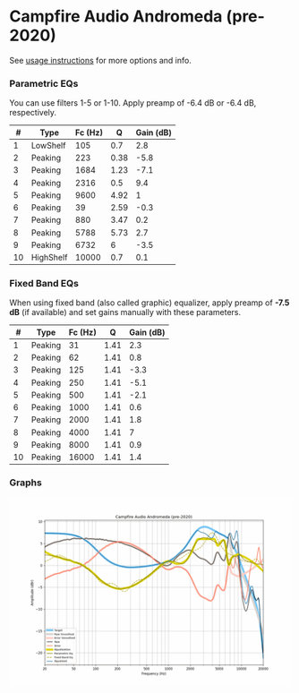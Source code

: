 # Campfire Audio Andromeda (pre-2020)
See [usage instructions](https://github.com/jaakkopasanen/AutoEq#usage) for more options and info.

### Parametric EQs
You can use filters 1-5 or 1-10. Apply preamp of -6.4 dB or -6.4 dB, respectively.

|   # | Type      |   Fc (Hz) |    Q |   Gain (dB) |
|-----|-----------|-----------|------|-------------|
|   1 | LowShelf  |       105 | 0.7  |         2.8 |
|   2 | Peaking   |       223 | 0.38 |        -5.8 |
|   3 | Peaking   |      1684 | 1.23 |        -7.1 |
|   4 | Peaking   |      2316 | 0.5  |         9.4 |
|   5 | Peaking   |      9600 | 4.92 |         1   |
|   6 | Peaking   |        39 | 2.59 |        -0.3 |
|   7 | Peaking   |       880 | 3.47 |         0.2 |
|   8 | Peaking   |      5788 | 5.73 |         2.7 |
|   9 | Peaking   |      6732 | 6    |        -3.5 |
|  10 | HighShelf |     10000 | 0.7  |         0.1 |

### Fixed Band EQs
When using fixed band (also called graphic) equalizer, apply preamp of **-7.5 dB** (if available) and set gains manually with these parameters.

|   # | Type    |   Fc (Hz) |    Q |   Gain (dB) |
|-----|---------|-----------|------|-------------|
|   1 | Peaking |        31 | 1.41 |         2.3 |
|   2 | Peaking |        62 | 1.41 |         0.8 |
|   3 | Peaking |       125 | 1.41 |        -3.3 |
|   4 | Peaking |       250 | 1.41 |        -5.1 |
|   5 | Peaking |       500 | 1.41 |        -2.1 |
|   6 | Peaking |      1000 | 1.41 |         0.6 |
|   7 | Peaking |      2000 | 1.41 |         1.8 |
|   8 | Peaking |      4000 | 1.41 |         7   |
|   9 | Peaking |      8000 | 1.41 |         0.9 |
|  10 | Peaking |     16000 | 1.41 |         1.4 |

### Graphs
![](./Campfire%20Audio%20Andromeda%20(pre-2020).png)

